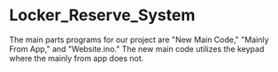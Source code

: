 # Locker_Reserve_System
The main parts programs for our project are "New Main Code," "Mainly From App," and "Website.ino." The new main code utilizes the keypad where the mainly from app does not.
